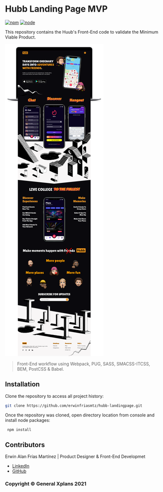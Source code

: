 # Hubb Landing Page MVP

[![npm][npm]][npm-url]
[![node][node]][node-url]

This repository contains the Huub's Front-End code to validate the Minimum Viable Product.

![Hubb LP Mockup](./src/images/mockup.png)

> Front-End workflow using Webpack, PUG, SASS, SMACSS-ITCSS, BEM, PostCSS & Babel.

## Installation

Clone the repository to access all project history:

```sh
git clone https://github.com/erwinfriasmtz/hubb-landingpage.git
```

Once the repository was cloned, open directory location from console and install node packages:

```sh
 npm install
```

## Contributors

Erwin Alan Frías Martínez | Product Designer & Front-End Developmet

* [LinkedIn](http://linkedin.com/in/erwinfriasmtz)
* [GitHub](https://github.com/erwinfriasmtz)


### Copyright © General Xplans 2021


[npm]: https://img.shields.io/npm/v/webpack.svg
[npm-url]: https://npmjs.com/package/webpack

[node]: https://img.shields.io/node/v/webpack.svg
[node-url]: https://nodejs.org

